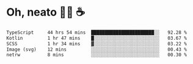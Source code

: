 # Oh, neato 🧑‍💻 ☕

<!--START_SECTION:waka-->

```txt
TypeScript     44 hrs 54 mins  ███████████████████████░░   92.28 %
Kotlin         1 hr 47 mins    █░░░░░░░░░░░░░░░░░░░░░░░░   03.67 %
SCSS           1 hr 34 mins    ▓░░░░░░░░░░░░░░░░░░░░░░░░   03.22 %
Image (svg)    12 mins         ░░░░░░░░░░░░░░░░░░░░░░░░░   00.43 %
netrw          8 mins          ░░░░░░░░░░░░░░░░░░░░░░░░░   00.30 %
```

<!--END_SECTION:waka-->
